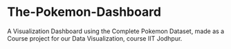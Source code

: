 # The-Pokemon-Dashboard
A Visualization Dashboard using the Complete Pokemon Dataset, made as a Course project for our Data Visualization, course IIT Jodhpur.
